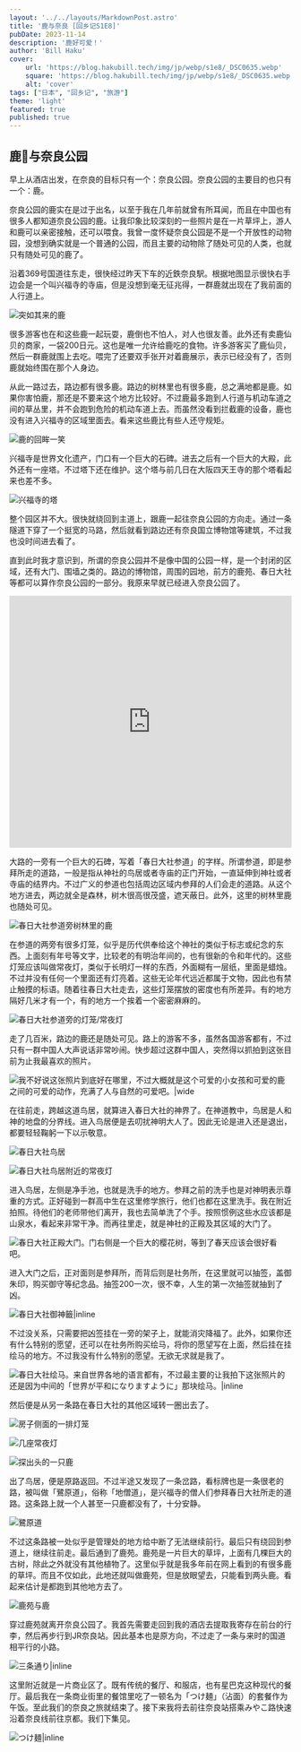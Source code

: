 ```yaml
---
layout: '../../layouts/MarkdownPost.astro'
title: '鹿与奈良 [回乡记S1E8]'
pubDate: 2023-11-14
description: '鹿好可爱！'
author: 'Bill Haku'
cover:
    url: 'https://blog.hakubill.tech/img/jp/webp/s1e8/_DSC0635.webp'
    square: 'https://blog.hakubill.tech/img/jp/webp/s1e8/_DSC0635.webp'
    alt: 'cover'
tags: ["日本", "回乡记", "旅游"]
theme: 'light'
featured: true
published: true
---
```


## 鹿🦌与奈良公园

早上从酒店出发，在奈良的目标只有一个：奈良公园。奈良公园的主要目的也只有一个：鹿。

奈良公园的鹿实在是过于出名，以至于我在几年前就曾有所耳闻，而且在中国也有很多人都知道奈良公园的鹿。让我印象比较深刻的一些照片是在一片草坪上，游人和鹿可以亲密接触，还可以喂食。我曾一度怀疑奈良公园是不是一个开放性的动物园，没想到确实就是一个普通的公园，而且主要的动物除了随处可见的人类，也就只有随处可见的鹿了。

沿着369号国道往东走，很快经过昨天下车的近鉄奈良駅。根据地图显示很快右手边会是一个叫兴福寺的寺庙，但是没想到毫无征兆得，一群鹿就出现在了我前面的人行道上。

![突如其来的鹿](https://blog.hakubill.tech/img/jp/webp/s1e8/IMG_0211.webp)

很多游客也在和这些鹿一起玩耍，鹿倒也不怕人，对人也很友善。此外还有卖鹿仙贝的商家，一袋200日元。这也是唯一允许给鹿吃的食物。许多游客买了鹿仙贝，然后一群鹿就围上去吃。喂完了还要双手张开对着鹿展示，表示已经没有了，否则鹿就始终围在那个人身边。

从此一路过去，路边都有很多鹿。路边的树林里也有很多鹿，总之满地都是鹿。如果你害怕鹿，那还是不要来这个地方比较好。不过鹿最多跑到人行道与机动车道之间的草丛里，并不会跑到危险的机动车道上去。而虽然没看到拦截鹿的设备，鹿也没有进入兴福寺的区域里面去。看来这些鹿比有些人还守规矩。

![鹿的回眸一笑](https://blog.hakubill.tech/img/jp/webp/s1e8/_DSC0582.webp)

兴福寺是世界文化遗产，门口有一个巨大的石碑。进去之后有一个巨大的大殿，此外还有一座塔。不过塔下还在维护。这个塔与前几日在大阪四天王寺的那个塔看起来也差不多。

![兴福寺的塔](https://blog.hakubill.tech/img/jp/webp/s1e8/_DSC0591.webp)

整个园区并不大。很快就绕回到主道上，跟鹿一起往奈良公园的方向走。通过一条隧道下穿了一个挺宽的马路，然后就看到路边还有奈良国立博物馆等建筑，不过我也没时间进去看了。

直到此时我才意识到，所谓的奈良公园并不是像中国的公园一样，是一个封闭的区域，还有大门、围墙之类的。路边的博物馆，周围的园地，前方的鹿苑、春日大社等都可以算作奈良公园的一部分。我原来早就已经进入奈良公园了。

<iframe src="https://www.google.com/maps/embed?pb=!1m14!1m8!1m3!1d11550.617810448322!2d135.84197067064363!3d34.684013481126215!3m2!1i1024!2i768!4f13.1!3m3!1m2!1s0x60013996bd8c6061%3A0xf96cacf357447456!2z5aWI6Imv5YWs5Zut!5e0!3m2!1szh-CN!2sjp!4v1699863964760!5m2!1szh-CN!2sjp" width="100%" height="450" style="border:0;" allowfullscreen="" loading="lazy" referrerpolicy="no-referrer-when-downgrade"></iframe>

大路的一旁有一个巨大的石碑，写着「春日大社参道」的字样。所谓参道，即是参拜所走的道路，一般是指从神社的鸟居或者寺庙的正门开始，一直延伸到神社或者寺庙的结界内。不过广义的参道也包括周边区域内参拜的人们会走的道路。从这个地方进去，两边就全是森林，树木很高很茂盛，遮天蔽日。此外，这里的树林里鹿也随处可见。

![春日大社参道旁树林里的鹿](https://blog.hakubill.tech/img/jp/webp/s1e8/_DSC0618.webp)

在参道的两旁有很多灯笼，似乎是历代供奉给这个神社的类似于标志或纪念的东西。上面刻有年号等文字，比较老的有明治年间的，也有很新的令和年代的。这些灯笼应该叫做常夜灯，类似于长明灯一样的东西，外面糊有一层纸，里面是蜡烛。不过并没有任何一个里面还有灯亮着。这些无论年代远近都属于文物，因此也有禁止触摸的标语。随着往春日大社走去，这些灯笼摆放的密度也有所差异。有的地方隔好几米才有一个，有的地方一个挨着一个密密麻麻的。

![春日大社参道旁的灯笼/常夜灯](https://blog.hakubill.tech/img/jp/webp/s1e8/_DSC0624.webp)

走了几百米，路边的鹿还是随处可见。路上的游客不多，虽然各国游客都有，不过只有一群中国人大声说话非常吵闹。快步超过这群中国人，突然得以抓拍到这张目前为止我最喜欢的照片。

![我不好说这张照片到底好在哪里，不过大概就是这个可爱的小女孩和可爱的鹿之间的可爱的动作，充满了人与自然的可爱吧。|wide](https://blog.hakubill.tech/img/jp/webp/s1e8/_DSC0635.webp)

在往前走，跨越这道鸟居，就算进入春日大社的神界了。在神道教中，鸟居是人和神的地盘的分界线。进入鸟居便是去叨扰神明大人了。因此无论是进入还是退出，都要轻轻鞠躬一下以示敬意。

![春日大社鸟居](https://blog.hakubill.tech/img/jp/webp/s1e8/_DSC0641.webp)

![春日大社鸟居附近的常夜灯](https://blog.hakubill.tech/img/jp/webp/s1e8/_DSC0651.webp)

进入鸟居，左侧是净手池，也就是洗手的地方。参拜之前的洗手也是对神明表示尊重的方式。正好碰到一群高中生在这里修学旅行，他们也都在这里洗手。我在附近拍照。待他们的老师带他们离开，我也去简单洗了个手。按照惯例这些水应该都是山泉水，看起来非常干净。而再往里走，就是神社的正殿及其区域的大门了。

![春日大社正殿大门。门右侧是一个巨大的樱花树，等到了春天应该会很好看吧。](https://blog.hakubill.tech/img/jp/webp/s1e8/_DSC0657.webp)

进入大门之后，正对面则是参拜所，而背后则是社务所，在这里就可以抽签，盖御朱印，购买御守等纪念品。抽签200一次，很不幸，人生的第一次抽签就抽到了凶。

![春日大社御神籤|inline](https://blog.hakubill.tech/img/jp/webp/s1e8/IMG_0233.webp)

不过没关系，只需要把凶签挂在一旁的架子上，就能消灾降福了。此外，如果你还有什么特别的愿望，还可以在社务所购买绘马，将你的愿望写在上面，然后挂在挂绘马的地方。不过我没有什么特别的愿望。无欲无求就是我了。

![春日大社绘马。来自世界各地的语言都有，不过最主要的让我拍下这张照片的还是因为中间的「世界が平和になりますように」那块绘马。|inline](https://blog.hakubill.tech/img/jp/webp/s1e8/IMG_0232.webp)

然后便是从另一条路在春日大社的其他区域转一圈出去了。

![房子侧面的一排灯笼](https://blog.hakubill.tech/img/jp/webp/s1e8/_DSC0662.webp)

![几座常夜灯](https://blog.hakubill.tech/img/jp/webp/s1e8/_DSC0664.webp)

![探出头的一只鹿](https://blog.hakubill.tech/img/jp/webp/s1e8/_DSC0669.webp)

出了鸟居，便是原路返回。不过半途又发现了一条岔路，看标牌也是一条很老的路，被叫做「鷺原道」，俗称「地僧道」，是兴福寺的僧人们参拜春日大社所走的道路。这条路上就一个人甚至一只鹿都没有了，十分安静。

![鷺原道](https://blog.hakubill.tech/img/jp/webp/s1e8/_DSC0680.webp)

不过这条路被一处似乎是管理处的地方给中断了无法继续前行。最后只有绕回到参道上，继续往前走。最后通到了鹿苑。鹿苑是一片巨大的草坪，上面有几棵巨大的古树，除此之外就没有其他植物了。这里似乎就是我多年前在网上看到的有很多鹿的草坪。而且不仅如此，此地还就叫做鹿苑，但是放眼望去，只能看到两头鹿。看起来估计是都跑到其他地方去了。

![鹿苑与鹿](https://blog.hakubill.tech/img/jp/webp/s1e8/_DSC0690.webp)

穿过鹿苑就离开奈良公园了。我首先需要走回到我的酒店去提取我寄存在前台的行李，然后再步行到JR奈良站。因此基本也是原方向，不过走了一条与来时的国道相平行的小路。

![三条通り|inline](https://blog.hakubill.tech/img/jp/webp/s1e8/_DSC0713.webp)

这里附近就是一片商业区了。既有传统的餐厅、和服店，也有星巴克这种现代的餐厅。最后我在一条商业街里的餐馆里吃了一顿名为「つけ麺」（沾面）的套餐作为午饭。至此我们的奈良之旅就结束了。接下来我将去前往奈良站搭乘みやこ路快速沿着奈良线前往京都。我们下集见。

![つけ麺|inline](https://blog.hakubill.tech/img/jp/webp/s1e8/IMG_0237.webp)
